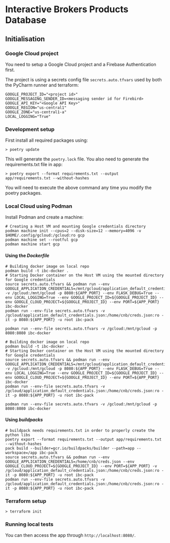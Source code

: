 # Interactive Brokers Products Database
## Initialisation
### Google Cloud project
You need to setup a Google Cloud project and a Firebase Authentication first.

The project is using a secrets config file `secrets.auto.tfvars` used by both
the PyCharm runner and terraform:

```
GOOGLE_PROJECT_ID="<project id>"
GOOGLE_MESSAGING_SENDER_ID=<messaging sender id for Firebird>
GOOGLE_API_KEY="<Google API Key>"
GOOGLE_REGION="us-central1"
GOOGLE_ZONE="us-central1-a"
LOCAL_LOGGING="True"
```

### Development setup
First install all required packages using:

`> poetry update`

This will generate the `poetry.lock` file.
You also need to generate the requirements.txt file in app:

`> poetry export --format requirements.txt --output app/requirements.txt --without-hashes`

You will need to execute the above command any time you modify the poetry packages.

### Local Cloud using Podman
Install Podman and create a machine:

```Shell
# Creating a Host VM and mounting Google credentials directory
podman machine init --cpus=2 --disk-size=12 --memory=4096 -v $HOME/.config/gcloud:/gcloud:ro gcp
podman machine set --rootful gcp
podman machine start gcp
```

#### Using the _Dockerfile_

```Shell
# Building docker image on local repo
podman build -t ibc-docker .
# Starting Docker container on the Host VM using the mounted directory for Google credentials
source secrets.auto.tfvars && podman run --env GOOGLE_APPLICATION_CREDENTIALS=/mnt/gcloud/application_default_credentials.json -v /gcloud:/mnt/gcloud -p 8080:${APP_PORT} --env FLASK_DEBUG=True --env LOCAL_LOGGING=True --env GOOGLE_PROJECT_ID=${GOOGLE_PROJECT_ID} --env GOOGLE_CLOUD_PROJECT=${GOOGLE_PROJECT_ID} --env PORT=${APP_PORT} ibc-docker
podman run --env-file secrets.auto.tfvars -v /gcloud/application_default_credentials.json:/home/cnb/creds.json:ro -it -p 8080:${APP_PORT} -u root ibc-pack

podman run --env-file secrets.auto.tfvars -v /gcloud:/mnt/gcloud -p 8080:8080 ibc-docker
```

```Shell
# Building docker image on local repo
podman build -t ibc-docker .
# Starting Docker container on the Host VM using the mounted directory for Google credentials
source secrets.auto.tfvars && podman run --env GOOGLE_APPLICATION_CREDENTIALS=/mnt/gcloud/application_default_credentials.json -v /gcloud:/mnt/gcloud -p 8080:${APP_PORT} --env FLASK_DEBUG=True --env LOCAL_LOGGING=True --env GOOGLE_PROJECT_ID=${GOOGLE_PROJECT_ID} --env GOOGLE_CLOUD_PROJECT=${GOOGLE_PROJECT_ID} --env PORT=${APP_PORT} ibc-docker
podman run --env-file secrets.auto.tfvars -v /gcloud/application_default_credentials.json:/home/cnb/creds.json:ro -it -p 8080:${APP_PORT} -u root ibc-pack

podman run --env-file secrets.auto.tfvars -v /gcloud:/mnt/gcloud -p 8080:8080 ibc-docker
```

#### Using _buildpacks_

```Shell
# buildpack needs requirements.txt in order to properly create the python libs
poetry export --format requirements.txt --output app/requirements.txt --without-hashes
pack build --builder=gcr.io/buildpacks/builder --path=app --workspace=/app ibc-pack
source secrets.auto.tfvars && podman run --env GOOGLE_APPLICATION_CREDENTIALS=/home/cnb/creds.json --env GOOGLE_CLOUD_PROJECT=${GOOGLE_PROJECT_ID} --env PORT=${APP_PORT} -v /gcloud/application_default_credentials.json:/home/cnb/creds.json:ro -it -p 8080:${APP_PORT} -u root ibc-pack
podman run --env-file secrets.auto.tfvars -v /gcloud/application_default_credentials.json:/home/cnb/creds.json:ro -it -p 8080:${APP_PORT} -u root ibc-pack

```

### Terraform setup

`> terraform init`


### Running local tests
You can then access the app through `http://localhost:8080/`.
